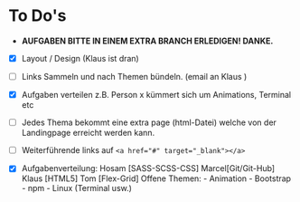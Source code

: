 # To Do's

- **AUFGABEN BITTE IN EINEM EXTRA BRANCH ERLEDIGEN! DANKE.**
- [X] Layout / Design (Klaus ist dran)
- [ ] Links Sammeln und nach Themen bündeln. (email an Klaus )
- [X] Aufgaben verteilen z.B. Person x kümmert sich um Animations, Terminal etc
- [ ] Jedes Thema bekommt eine extra page (html-Datei) welche von der Landingpage erreicht werden kann.
- [ ] Weiterführende links auf `<a href="#" target="_blank"></a>`
- [x] Aufgabenverteilung: Hosam [SASS-SCSS-CSS]
      Marcel[Git/Git-Hub]
      Klaus [HTML5]
      Tom [Flex-Grid]
      Offene Themen:
      - Animation
      - Bootstrap
      - npm
      - Linux (Terminal usw.)
      